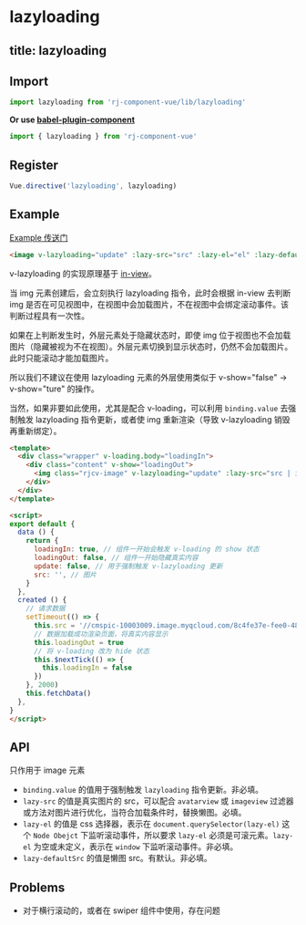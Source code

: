 # lazyloading

title: lazyloading
---

## Import

``` js
import lazyloading from 'rj-component-vue/lib/lazyloading'
```

**Or use [babel-plugin-component](https://www.npmjs.com/package/babel-plugin-component)**

``` js
import { lazyloading } from 'rj-component-vue'
```

## Register

``` js
Vue.directive('lazyloading', lazyloading)
```

## Example

[Example 传送门](//zhouyu1993.github.io/rjcv/#/lazyloading)

``` html
<image v-lazyloading="update" :lazy-src="src" :lazy-el="el" :lazy-defaultSrc="defaultSrc">
```

v-lazyloading 的实现原理基于 [in-view](https://github.com/camwiegert/in-view)。

当 img 元素创建后，会立刻执行 lazyloading 指令，此时会根据 in-view 去判断 img 是否在可见视图中，在视图中会加载图片，不在视图中会绑定滚动事件。该判断过程具有一次性。

如果在上判断发生时，外层元素处于隐藏状态时，即使 img 位于视图也不会加载图片（隐藏被视为不在视图）。外层元素切换到显示状态时，仍然不会加载图片。此时只能滚动才能加载图片。

所以我们不建议在使用 lazyloading 元素的外层使用类似于 v-show="false" -> v-show="ture" 的操作。

当然，如果非要如此使用，尤其是配合 v-loading，可以利用 `binding.value` 去强制触发 lazyloading 指令更新，或者使 img 重新渲染（导致 v-lazyloading 销毁再重新绑定）。

``` html
<template>
  <div class="wrapper" v-loading.body="loadingIn">
    <div class="content" v-show="loadingOut">
      <img class="rjcv-image" v-lazyloading="update" :lazy-src="src | imageview(width, height, type, way, iswebp)">
    </div>
  </div>
</template>

<script>
export default {
  data () {
    return {
      loadingIn: true, // 组件一开始会触发 v-loading 的 show 状态
      loadingOut: false, // 组件一开始隐藏真实内容
      update: false, // 用于强制触发 v-lazyloading 更新
      src: '', // 图片
    }
  },
  created () {
    // 请求数据
    setTimeout(() => {
      this.src = '//cmspic-10003009.image.myqcloud.com/8c4fe37e-fee0-481d-95ac-980f52487fea'
      // 数据加载成功渲染页面，将真实内容显示
      this.loadingOut = true
      // 将 v-loading 改为 hide 状态
      this.$nextTick(() => {
        this.loadingIn = false
      })
    }, 2000)
    this.fetchData()
  },
}
</script>
```

## API

只作用于 image 元素

* `binding.value` 的值用于强制触发 `lazyloading` 指令更新。非必填。
* `lazy-src` 的值是真实图片的 src，可以配合 `avatarview` 或 `imageview` 过滤器或方法对图片进行优化，当符合加载条件时，替换懒图。必填。
* `lazy-el` 的值是 css 选择器，表示在 `document.querySelector(lazy-el)` 这个 `Node Obejct` 下监听滚动事件，所以要求 `lazy-el` 必须是可滚元素。`lazy-el` 为空或未定义，表示在 `window` 下监听滚动事件。非必填。
* `lazy-defaultSrc` 的值是懒图 src。有默认。非必填。

## Problems

* 对于横行滚动的，或者在 swiper 组件中使用，存在问题
